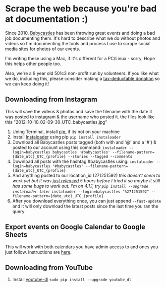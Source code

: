 # Scrape the web because you're bad at documentation :)

Since 2010, [Babycastles](http://babycastles.com) has been throwing great events and doing a bad job documenting them. It's hard to describe what we do without photos and videos so I'm documenting the tools and process I use to scrape social media sites for photos of our events. 

I'm writing these using a Mac, if it's different for a PC/Linux - sorry. Hope this helps other people too.

Also, we're a 9 year old 501c3 non-profit run by volunteers. If you like what we do, including this, please consider making a [tax-deductable donation](https://babycastles.com/Information) so we can keep doing it!

## Downloading from Instagram
This will save the videos & photos and save the filename with the date it was posted to instagram & the username who posted it. the files look like this "2012-10-10_02-09-30_UTC_babycastles.jpg"

1. Uning Terminal, install [pip](https://pip.pypa.io/en/stable/installing/), if its not on your machine
2. Install [Instaloader](https://instaloader.github.io/) using pip `pip install instaloader`
3. Download all Babycastles posts tagged (both with and '@' and a '#') & posted to our account using this command:
`instaloader --login=babycastles babycastles '#babycastles' --filename-pattern={date_utc}_UTC_{profile} --stories --tagged --comments`
4. Download all posts with the hashtag #babycastles using:
`instaloader --login=babycastles "#babycastles" --filename-pattern={date_utc}_UTC_{profile}`
5. And anything posted to our location_id (271251592)
*this doesn’t seem to work yet but it was [just released](https://github.com/instaloader/instaloader/pull/212) 5 hours before I tried it so maybe it still has some bugs to work out. i'm on 4.1.1, try `pip install --upgrade instaloader later`*
`instaloader --login=babycastles "%271251592" --filename-pattern={date_utc}_UTC_{profile}`
6. After you download everything once, you can just append `--fast-update` and it will only download the latest posts since the last time you ran the query

## Export events on Google Calendar to Google Sheets
This will work with both calendars you have admin access to and ones you just follow. Instructions are [here](https://www.cloudbakers.com/blog/how-to-export-a-shared-calendar-to-a-google-spreadsheet).

## Downloading from YouTube
1. Install [youtube-dl](https://rg3.github.io/youtube-dl/) `sudo pip install --upgrade youtube_dl`
